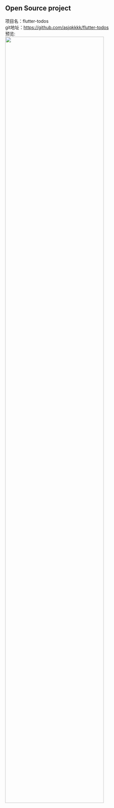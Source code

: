 ## Open Source project <br>


项目名：flutter-todos<br>
git地址：https://github.com/asjqkkkk/flutter-todos<br>
预览:<br>
<img src="https://user-images.githubusercontent.com/30992818/62850471-84b61880-bd15-11e9-80d7-e2ed87aee4fe.png" width="79%"/>
